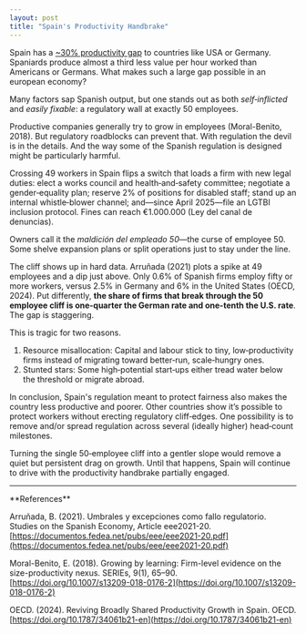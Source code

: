 ```yaml
---
layout: post
title: "Spain's Productivity Handbrake"
---
```

Spain has a [~30% productivity gap](https://en.wikipedia.org/wiki/List_of_countries_by_labour_productivity) to countries like USA or Germany. Spaniards produce almost a third less value per hour worked than Americans or Germans. What makes such a large gap possible in an european economy?

Many factors sap Spanish output, but one stands out as both *self‑inflicted* and *easily fixable*: a regulatory wall at exactly 50 employees.

Productive companies generally try to grow in employees (Moral-Benito, 2018). But regulatory roadblocks can prevent that. With regulation the devil is in the details. And the way some of the Spanish regulation is designed might be particularly harmful.

Crossing 49 workers in Spain flips a switch that loads a firm with new legal duties: elect a works council and health‑and‑safety committee; negotiate a gender‑equality plan; reserve 2% of positions for disabled staff; stand up an internal whistle‑blower channel; and—since April 2025—file an LGTBI inclusion protocol. Fines can reach €1.000.000 (Ley del canal de denuncias).

Owners call it the *maldición del empleado 50*—the curse of employee 50. Some shelve expansion plans or split operations just to stay under the line.

The cliff shows up in hard data. Arruñada (2021) plots a spike at 49 employees and a dip just above. Only 0.6% of Spanish firms employ fifty or more workers, versus 2.5% in Germany and 6% in the United States (OECD, 2024). Put differently, **the share of firms that break through the 50 employee cliff is one-quarter the German rate and one-tenth the U.S. rate**. The gap is staggering.

This is tragic for two reasons.

1. Resource misallocation: Capital and labour stick to tiny, low‑productivity firms instead of migrating toward better‑run, scale‑hungry ones.
2. Stunted stars: Some high‑potential start‑ups either tread water below the threshold or migrate abroad.

In conclusion, Spain's regulation meant to protect fairness also makes the country less productive and poorer. Other countries show it’s possible to protect workers without erecting regulatory cliff‑edges. One possibility is to remove and/or spread regulation across several (ideally higher) head‑count milestones.

Turning the single 50‑employee cliff into a gentler slope would remove a quiet but persistent drag on growth. Until that happens, Spain will continue to drive with the productivity handbrake partially engaged.

<hr>
**References**

Arruñada, B. (2021). Umbrales y excepciones como fallo regulatorio. Studies on the Spanish Economy, Article eee2021-20. [https://documentos.fedea.net/pubs/eee/eee2021-20.pdf](https://documentos.fedea.net/pubs/eee/eee2021-20.pdf)

Moral-Benito, E. (2018). Growing by learning: Firm-level evidence on the size-productivity nexus. SERIEs, 9(1), 65–90. [https://doi.org/10.1007/s13209-018-0176-2](https://doi.org/10.1007/s13209-018-0176-2)

OECD. (2024). Reviving Broadly Shared Productivity Growth in Spain. OECD. [https://doi.org/10.1787/34061b21-en](https://doi.org/10.1787/34061b21-en)